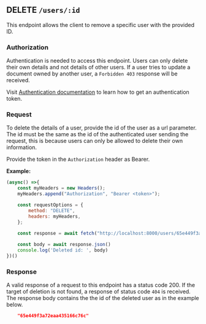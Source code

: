 ## DELETE `/users/:id`

This endpoint allows the client to remove a specific user with the provided ID.


### Authorization
Authentication is needed to access this endpoint. Users can only delete their own details and not details of other users. If a user tries to update a document owned by another user, a `Forbidden 403` response will be received. 

Visit [Authentication documentation](../../authentication/auth.md) to learn how to get an authentication token.


### Request
To delete the details of a user, provide the id of the user as a url parameter. The id must be the same as the id of the authenticated user sending the request, this is because users can only be allowed to delete their own information. 

Provide the token in the `Authorization` header as Bearer. 

**Example:**

```javascript
(async() =>{
    const myHeaders = new Headers();
    myHeaders.append("Authorization", "Bearer <token>");

    const requestOptions = {
        method: "DELETE",
        headers: myHeaders,
    };

    const response = await fetch("http://localhost:8000/users/65e449f3a72eaa435166c76c", requestOptions)
    
    const body = await response.json()
    console.log('Deleted id: ', body)
})()
```

### Response
A valid response of a request to this endpoint has a status code 200. If the target of deletion is not found, a response of status code `404` is received. The response body contains the  the id of the deleted user as in the example below.

```json
    "65e449f3a72eaa435166c76c"
```